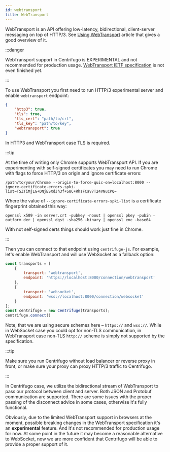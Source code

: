 ```yaml
---
id: webtransport
title: WebTransport
---
```


WebTransport is an API offering low-latency, bidirectional, client-server messaging on top of HTTP/3. See [Using WebTransport](https://web.dev/webtransport/) article that gives a good overview of it.

:::danger

WebTransport support in Centrifugo is EXPERIMENTAL and not recommended for production usage. [WebTransport IETF specification](https://datatracker.ietf.org/doc/draft-ietf-webtrans-http3/) is not even finished yet.

:::

To use WebTransport you first need to run HTTP/3 experimental server and enable `webtransport` endpoint:

```json title="config.json"
{
    "http3": true,
    "tls": true,
    "tls_cert": "path/to/crt",
    "tls_key": "path/to/key",
    "webtransport": true
}
```

In HTTP3 and WebTransport case TLS is required.

:::tip

At the time of writing only Chrome supports WebTransport API. If you are experimenting with self-signed certificates you may need to run Chrome with flags to force HTTP/3 on origin and ignore certificate errors:

```
/path/to/your/Chrome --origin-to-force-quic-on=localhost:8000 --ignore-certificate-errors-spki-list=TSZTiMjLG+DNjESXdJh3f+S8C+RhsFCav7T24VNuCPQ=
```

Where the value of `--ignore-certificate-errors-spki-list` is a certificate fingerprint obtained this way:

```
openssl x509 -in server.crt -pubkey -noout | openssl pkey -pubin -outform der | openssl dgst -sha256 -binary | openssl enc -base64
```

With not self-signed certs things should work just fine in Chrome.

:::

Then you can connect to that endpoint using `centrifuge-js`. For example, let's enable WebTransport and will use WebSocket as a fallback option:

```javascript
const transports = [
    {
        transport: 'webtransport',
        endpoint: 'https://localhost:8000/connection/webtransport'
    },
    {
        transport: 'websocket',
        endpoint: 'wss://localhost:8000/connection/websocket'
    }
];
const centrifuge = new Centrifuge(transports);
centrifuge.connect()
```

Note, that we are using secure schemes here – `https://` and `wss://`. While in WebSocket case you could opt for non-TLS communication, in WebTransport case non-TLS `http://` scheme is simply not supported by the specification.

:::tip

Make sure you run Centrifugo without load balancer or reverse proxy in front, or make sure your proxy can proxy HTTP/3 traffic to Centrifugo.

:::

In Centrifugo case, we utilize the bidirectional stream of WebTransport to pass our protocol between client and server. Both JSON and Protobuf communication are supported. There are some issues with the proper passing of the disconnect advice in some cases, otherwise it's fully functional.

Obviously, due to the limited WebTransport support in browsers at the moment, possible breaking changes in the WebTransport specification it's an **experimental** feature. And it's not recommended for production usage for now. At some point in the future it may become a reasonable alternative to WebSocket, now we are more confident that Centrifugo will be able to provide a proper support of it.
